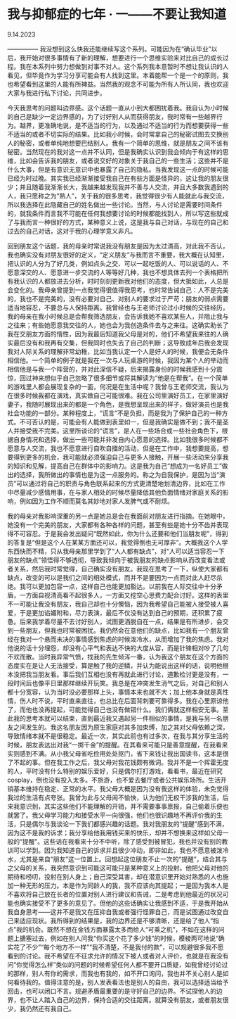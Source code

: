 # 我与抑郁症的七年 · 一——不要让我知道

9.14.2023

—————
我没想到这么快我还能继续写这个系列。可能因为在“确认毕业”以后，我开始对很多事情有了新的理解，想要进行一个思维实验来对比自己的成长过程。我在本系列中努力想做到对事不对人。这个系列我本意暂时不想让我认识的人看见，但毕竟作为学习分享可能会有人找到这里。本着能帮一个是一个的原则，我也希望看到这里的人能有所裨益。当然我的观念不可能为所有人所认同，我也欢迎大家与我进行私下讨论，共同进步。

今天我思考的问题叫边界感。这个话题一直从小到大都困扰着我。我自认为小时候的自己是缺少一定边界感的，为了讨好别人从而获得朋友，我时常有一些越界行为。越界，更准确地说，是不适当的行为，以及通过不适当的行为而想要获得一些不适当的或者不切实际的结果。比如我小时候，会时常拿自己的秘密试图去交换别人的秘密，或者单纯地想要巴结别人。我有一个简单的思维，就是朋友之间不该有秘密。当然现在的我对这一点并不认同，但是我确实认识到我会倾向于有这样的思维，比如会告诉我的朋友，或者说交好的对象关于我自己的一些生活；这些并不是什么大事，但是有意识无意识中也暴露了自己的隐私。当我发现这一点的时候可能已经为时过晚。其实我已经渐渐接受我自己在有些方面是怪异的，这让我的朋友很少；并且随着我渐渐长大，我越来越发现我并不善与人交流，并且大多数我遇到的人，我只愿称之为“熟人”，关于我的很多思考，我觉得很少有人能就此与我交流，所以我选择在此隐藏自己的姓名做出一些讨论。当然，与人讨论是需要时间条件的，就我条件而言我不可能在任何我想要讨论的时候都能找到人，所以写这些就成了与我而言一种很好的方式，某种意义上说，这是我与自己对话，与现在的自己和过去的自己对话，这对于我的心理学意义非凡。

回到朋友这个话题，我的母亲时常说我没有朋友是因为太过清高，对此我不否认，我也确实没有对朋友很好的定义，“定义朋友”与我而言不重要，我大概在认知里，把认识的人分为了好几类，例如点头之交、可以一起吃饭的人、可以说话的人、不愿意深交的人、愿意进一步交流的人等等好几种，我也不想具体去列一个表格把所有我认识的人都放进去分析，时时刻刻更新我对他们的态度，但大抵如此，人总是会变化的。我母亲曾提到一点我觉得很值得我思考，也时常告诫自己：人不是完美的，我也不是完美的，没有必要对自己、对别人的要求过于严苛；朋友的弱点需要适当地容忍，不要总与人保持距离。我曾经也与王老师讨论过小时候的交往经历，我的母亲在我小时候总是会帮我筛选朋友，会告诉我她不喜欢某些人，并阻止我与之往来；有些她愿意我交往的人，她也会为我创造条件去与之来往。这确实助长了我在交朋友方面的惰性，因为我最后知道我父母是对的，他们不希望我来往的人确实最后没有和我再有交集，但我同时也失去了自己的判断；这导致成年后我会发现我对人际关系的理解非常幼稚，比如当我认定一个人是好人的时候，我便会无条件相信他。一个简单的例子就是我在一次与人玩桌游的时候，我因为某个人的举动而相信他是与我一个阵营的，并对此深信不疑，后来揭露身份的时候我感到十分震惊，回过神来想似乎自己忽略了很多细节或将其解读为“他是在帮我”。在一个简单的游戏里人都会展现复杂的一面，何况是在生活中呢？我曾与王老师交流，我认为在很多时候我都在演戏，真实做自己可能很难。我在公司里演好员工，在家里演好妻子，我随时展现出来的都是一个角色，是我想呈现出来的样子，做好演员也是我社会功能的一部分。某种程度上，“谎言”不是负担，而是我为了保护自己的一种方式。不可否认的是，可能会有人能做到表里如一，但是我确实是做不到；我不是圣人并接受我不完美。这里所谈论的“谎言”，是人在一些场合或一些社会角色下，根据自身情况和选择，做出一些可能并非发自内心愿意的选择。比如我很多时候都不愿意与人交流，我也不愿意进行自吹自擂的活动，但是在工作中，我想要提高，想要得到更多的机会，我可能就必须强迫自己与更多人接触，开展一些活动来分享我的知识和见解，提高自己在群体中的影响力。这是我为自己“想成为一名好员工”做出的选择，我所做出的事情也是为这一点服务的。称之为自我保护，是因为当“演员”可以通过将自己的职责与角色联系起来的方式更清楚地划清边界，比如在工作中尽量减少感情用事，在与家人相处的时候尽量降低其他负面情绪对家庭关系的影响，例如因为工作不顺而莫名其妙地对家人发脾气或不耐烦。

我的母亲对我影响深重的另一点是她总是会在我面前对朋友进行指摘。在她眼中，她没有一个完美的朋友，大家都有各种各样的问题，甚至有些是她十分不齿并表现得不可容忍。于是我会发出疑问“既然如此，你为什么还要和他们当朋友呢”，得到的答复是“但是这个人在某某方面还可以，我觉得倒也无可厚非”。大概我这个人学东西快而不精，只从我母亲那里学到了“人人都有缺点”，对“人可以适当容忍一下朋友的缺点”领悟得不够透彻，导致我倾向于被我朋友的缺点影响从而改变看法或者关系，然后我时常觉得，自己确实没有朋友。我现在思考了一下，纵使大家都有缺点，改变的可以是我们之间的相处模式，而并不是要因为一点而对此人赶尽杀绝。我可以更加包容一点，这样自己也能更加豁达。以前我在人际交往中十分矛盾，一方面自视清高看不起很多人，一方面又挖空心思费力配合讨好。这样的表里不一可能让我没有朋友，我自己却也十分懊恼，因为我希望自己能被人接受被人喜爱，于是更加谄媚附和，尽力表演，最后不仅没有达到自己的预期，还积累了疲惫。后来我学着尽量不去讨好别人，试图更洒脱自在一点，结果是有所进步，会交到一些朋友，但我也时常被困扰。我仍然会在意他们的缺点，比如我有一个朋友曾经在我对一个悬而未决的事情感到焦虑的时候泼冷水，从而增加了我的焦虑。我对他说的话十分埋怨，却没有心平气和表达不快的大度从容，而是针锋相对吵了几句不欢而散。当时我异常气愤，找我的先生倾泻一番，认为我这个朋友在这个方面的态度实在是让人无法接受，算是触了我的逆鳞，并认为能说出这样的话，说明他根本没把我当朋友看。事后我们互相也没有再就此进行讨论，道歉检讨更是没有，一段时间后也像平日里那样继续开玩笑。我总是在冲突发生消气之后，对自己和别人都十分宽容，认为当时没必要那样上头，事情本来也就不大；加上他本身就是真性情，伤人时不说，平时直来直往，也总比在后面背刺要可靠得多。我在心里原谅他了，而他也没再提起，可能觉得自己也没有做错什么。我们俩就这样相安无事。至此我的思考本就可以结束，直到最近我又遇起另一件相似的事情，是我与另一名朋友之间发生的。我这名朋友因为原生家庭对其多加束缚，加之其对父母依赖之深，导致情绪本就不是很稳定。最近一次，其实此前也有过多次，在我与其分享生活的时候，朋友表达出对我“一掷千金”的提醒。在其看来可能只是善意提醒，在我看来实则感到不满。从小我父母省吃俭用处处抠门，省下来钱让我出国读书，这本是很了不起的事。但在我工作之后，我父母对我花钱颇有微词。我并不是一个挥霍无度的人，平时没有什么特别的娱乐爱好，只是偶尔打打游戏，看看书，最近在研究cosplay，倒也没有投入太多。不旅游，也不爱去餐厅或者公共娱乐场所。生活开销基本维持在稳定、正常的水平。我父母大概是因为没有我这样的体验，未免觉得我过的生活有点夸张。我曾为此与父母闹不愉快，认为他们无权干涉我的生活，后来我意识到，其实这些他们不能理解的开销，并不需要事事禀报，自己偷着乐便也就罢了。我父母学习能力和接受水平一向很强，他们也很识趣地不再评价我的生活，只是偶尔与我谈论一下我们都感兴趣的话题。我对我朋友的“提醒”感到不满，因为这不是我的诉求；我分享给他我用钱买来的快乐，却并不想换来这样如父母一般的“提醒”。这些话在我看来十分不中听，除了感受到被冒犯，我也并没有别的教训可以学到。因为我知道自己的诉求并且很少冲动，即非如此，我也不愿意被泼冷水，尤其是来自“朋友”这一位置上。回想起这位朋友不止一次的“提醒”，结合其与之父母的关系，我突然意识到可能这可能只是某种意义上的投射。他把父母对他的期待和唠叨，投射在别人身上；自己深受其害，却在潜意识里开始对熟悉的人也施加一种无形的压力。本是作为同龄人的我，我不应该向其提起；一是因为我本人是不喜欢将自己放在长者的位置对别人进行建议和告诫，二是考虑到他最近的状况可能也确实接受不了更多的意见了。但他的这些话确实让我感到不适，于是我开始从我自身思考——这并不是我又在压抑自我或者强行怪罪自己，而是试图通过改变自己来适应现状。我所得到的结果是，我的边界还是不够清晰，还是给了他人“指点”我的机会。既然不想在金钱方面暴露太多而给人“可乘之机”，不如在这样的问题上搪塞过去，例如在别人问我“你买这个花了多少钱”的时候，模棱两可地说“确实花了不少”“每个地方不一样”“我不清楚，不是我付的款”，可以规避很多我不愿看到的讨论。我不希望在不征求允许的情况下被人或者对人评价，也就是在我没有问“你觉得怎么样”类似的问题的时候希望任何人都不要开口质疑，如我曾经讨论过的那样，别人有你的需求，而我也有我的，如不开口询问，我也并不关心别人是如何看待我的。值得注意的是，别人发表看法也是别人的自由，我可以选择适当给予回击，也可以闭口不言。规避矛盾最重要的是守好自己的边界。不试探他人的边界，也不让人踏入自己的边界，保持合适的交往距离。就算没有朋友，或者朋友很少，我仍然还有我自己。